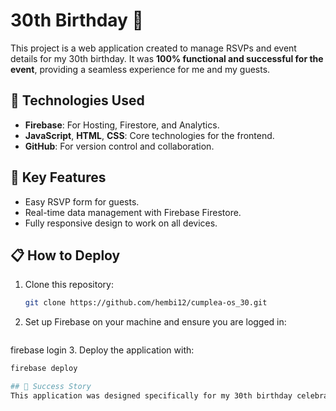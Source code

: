 # 30th Birthday 🎉

This project is a web application created to manage RSVPs and event details for my 30th birthday. It was **100% functional and successful for the event**, providing a seamless experience for me and my guests.

## 🚀 Technologies Used
- **Firebase**: For Hosting, Firestore, and Analytics.
- **JavaScript**, **HTML**, **CSS**: Core technologies for the frontend.
- **GitHub**: For version control and collaboration.

## 🎯 Key Features
- Easy RSVP form for guests.
- Real-time data management with Firebase Firestore.
- Fully responsive design to work on all devices.

## 📋 How to Deploy
1. Clone this repository:
   ```bash
   git clone https://github.com/hembi12/cumplea-os_30.git
2. Set up Firebase on your machine and ensure you are logged in:
   ```bash
firebase login
3. Deploy the application with:
   ```bash
firebase deploy

## 🎉 Success Story
This application was designed specifically for my 30th birthday celebration, and it worked flawlessly. Guests were able to RSVP easily, and all event details were managed efficiently through this platform. It was a game-changer for organizing the event.